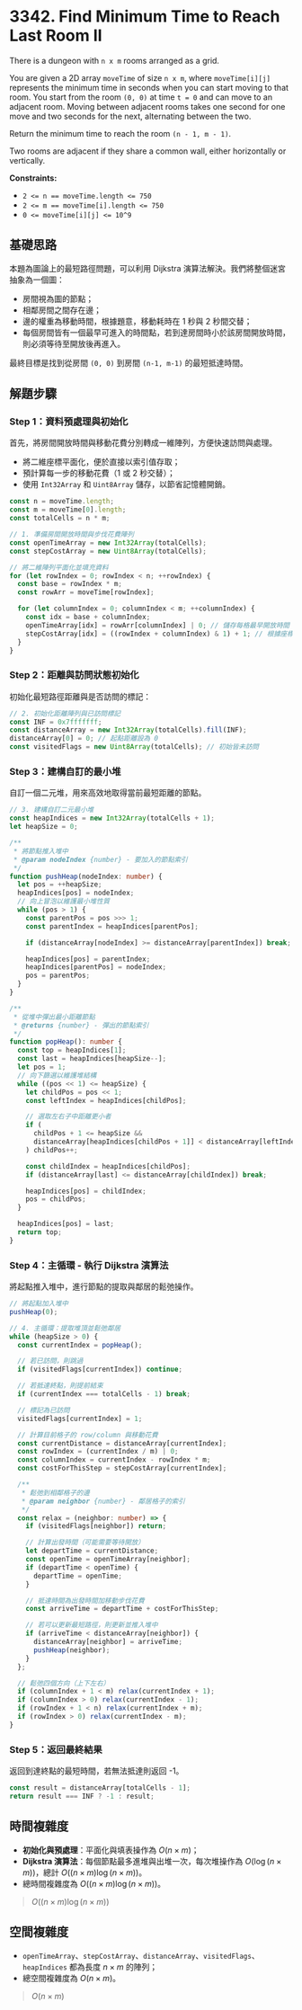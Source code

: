 # 3342. Find Minimum Time to Reach Last Room II

There is a dungeon with `n x m` rooms arranged as a grid.

You are given a 2D array `moveTime` of size `n x m`, 
where `moveTime[i][j]` represents the minimum time in seconds 
when you can start moving to that room. 
You start from the room `(0, 0)` at time `t = 0` and can move to an adjacent room.
Moving between adjacent rooms takes one second for one move and two seconds for the next, alternating between the two.

Return the minimum time to reach the room `(n - 1, m - 1)`.

Two rooms are adjacent if they share a common wall, either horizontally or vertically.

**Constraints:**

- `2 <= n == moveTime.length <= 750`
- `2 <= m == moveTime[i].length <= 750`
- `0 <= moveTime[i][j] <= 10^9`

## 基礎思路

本題為圖論上的最短路徑問題，可以利用 Dijkstra 演算法解決。我們將整個迷宮抽象為一個圖：

- 房間視為圖的節點；
- 相鄰房間之間存在邊；
- 邊的權重為移動時間，根據題意，移動耗時在 1 秒與 2 秒間交替；
- 每個房間皆有一個最早可進入的時間點，若到達房間時小於該房間開放時間，則必須等待至開放後再進入。

最終目標是找到從房間 `(0, 0)` 到房間 `(n-1, m-1)` 的最短抵達時間。

## 解題步驟

### Step 1：資料預處理與初始化

首先，將房間開放時間與移動花費分別轉成一維陣列，方便快速訪問與處理。

- 將二維座標平面化，便於直接以索引值存取；
- 預計算每一步的移動花費（1 或 2 秒交替）；
- 使用 `Int32Array` 和 `Uint8Array` 儲存，以節省記憶體開銷。

```typescript
const n = moveTime.length;
const m = moveTime[0].length;
const totalCells = n * m;

// 1. 準備房間開放時間與步伐花費陣列
const openTimeArray = new Int32Array(totalCells);
const stepCostArray = new Uint8Array(totalCells);

// 將二維陣列平面化並填充資料
for (let rowIndex = 0; rowIndex < n; ++rowIndex) {
  const base = rowIndex * m;
  const rowArr = moveTime[rowIndex];

  for (let columnIndex = 0; columnIndex < m; ++columnIndex) {
    const idx = base + columnIndex;
    openTimeArray[idx] = rowArr[columnIndex] | 0; // 儲存每格最早開放時間
    stepCostArray[idx] = ((rowIndex + columnIndex) & 1) + 1; // 根據座標奇偶性設定交替步伐花費
  }
}
```

### Step 2：距離與訪問狀態初始化

初始化最短路徑距離與是否訪問的標記：

```typescript
// 2. 初始化距離陣列與已訪問標記
const INF = 0x7fffffff;
const distanceArray = new Int32Array(totalCells).fill(INF);
distanceArray[0] = 0; // 起點距離設為 0
const visitedFlags = new Uint8Array(totalCells); // 初始皆未訪問
```

### Step 3：建構自訂的最小堆

自訂一個二元堆，用來高效地取得當前最短距離的節點。

```typescript
// 3. 建構自訂二元最小堆
const heapIndices = new Int32Array(totalCells + 1);
let heapSize = 0;

/**
 * 將節點推入堆中
 * @param nodeIndex {number} - 要加入的節點索引
 */
function pushHeap(nodeIndex: number) {
  let pos = ++heapSize;
  heapIndices[pos] = nodeIndex;
  // 向上冒泡以維護最小堆性質
  while (pos > 1) {
    const parentPos = pos >>> 1;
    const parentIndex = heapIndices[parentPos];

    if (distanceArray[nodeIndex] >= distanceArray[parentIndex]) break;

    heapIndices[pos] = parentIndex;
    heapIndices[parentPos] = nodeIndex;
    pos = parentPos;
  }
}

/**
 * 從堆中彈出最小距離節點
 * @returns {number} - 彈出的節點索引
 */
function popHeap(): number {
  const top = heapIndices[1];
  const last = heapIndices[heapSize--];
  let pos = 1;
  // 向下篩選以維護堆結構
  while ((pos << 1) <= heapSize) {
    let childPos = pos << 1;
    const leftIndex = heapIndices[childPos];

    // 選取左右子中距離更小者
    if (
      childPos + 1 <= heapSize &&
      distanceArray[heapIndices[childPos + 1]] < distanceArray[leftIndex]
    ) childPos++;

    const childIndex = heapIndices[childPos];
    if (distanceArray[last] <= distanceArray[childIndex]) break;

    heapIndices[pos] = childIndex;
    pos = childPos;
  }

  heapIndices[pos] = last;
  return top;
}
```

### Step 4：主循環 - 執行 Dijkstra 演算法

將起點推入堆中，進行節點的提取與鄰居的鬆弛操作。

```typescript
// 將起點加入堆中
pushHeap(0);

// 4. 主循環：提取堆頂並鬆弛鄰居
while (heapSize > 0) {
  const currentIndex = popHeap();

  // 若已訪問，則跳過
  if (visitedFlags[currentIndex]) continue;

  // 若抵達終點，則提前結束
  if (currentIndex === totalCells - 1) break;

  // 標記為已訪問
  visitedFlags[currentIndex] = 1;

  // 計算目前格子的 row/column 與移動花費
  const currentDistance = distanceArray[currentIndex];
  const rowIndex = (currentIndex / m) | 0;
  const columnIndex = currentIndex - rowIndex * m;
  const costForThisStep = stepCostArray[currentIndex];

  /**
   * 鬆弛到相鄰格子的邊
   * @param neighbor {number} - 鄰居格子的索引
   */
  const relax = (neighbor: number) => {
    if (visitedFlags[neighbor]) return;

    // 計算出發時間（可能需要等待開放）
    let departTime = currentDistance;
    const openTime = openTimeArray[neighbor];
    if (departTime < openTime) {
      departTime = openTime;
    }

    // 抵達時間為出發時間加移動步伐花費
    const arriveTime = departTime + costForThisStep;

    // 若可以更新最短路徑，則更新並推入堆中
    if (arriveTime < distanceArray[neighbor]) {
      distanceArray[neighbor] = arriveTime;
      pushHeap(neighbor);
    }
  };

  // 鬆弛四個方向（上下左右）
  if (columnIndex + 1 < m) relax(currentIndex + 1);
  if (columnIndex > 0) relax(currentIndex - 1);
  if (rowIndex + 1 < n) relax(currentIndex + m);
  if (rowIndex > 0) relax(currentIndex - m);
}
```

### Step 5：返回最終結果

返回到達終點的最短時間，若無法抵達則返回 -1。

```typescript
const result = distanceArray[totalCells - 1];
return result === INF ? -1 : result;
```

## 時間複雜度

- **初始化與預處理**：平面化與填表操作為 $O(n\times m)$；
- **Dijkstra 演算法**：每個節點最多進堆與出堆一次，每次堆操作為 $O(\log(n\times m))$，總計 $O((n\times m)\log(n\times m))$。
- 總時間複雜度為 $O((n\times m)\log(n\times m))$。

> $O((n\times m)\log(n\times m))$

## 空間複雜度

- `openTimeArray`、`stepCostArray`、`distanceArray`、`visitedFlags`、`heapIndices` 都為長度 $n\times m$ 的陣列；
- 總空間複雜度為 $O(n\times m)$。

> $O(n\times m)$
